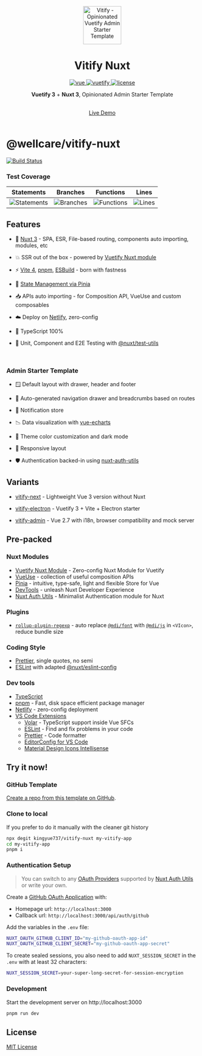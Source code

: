 <p align="center">
  <img alt="Vitify - Opinionated Vuetify Admin Starter Template" src="public/vitify-nuxt.svg" width=100px/>
</p>
<h1 align="center">Vitify Nuxt</h1>

<p align="center">
  <a href="https://github.com/vuejs/vue">
    <img src="https://img.shields.io/badge/nuxt-3-brightgreen.svg" alt="vue">
  </a>
  <a href="https://github.com/vuetifyjs/vuetify">
    <img src="https://img.shields.io/badge/vuetify-3-blue.svg" alt="vuetify">
  </a>
  <a href="https://github.com/kingyue737/vitify-admin/blob/main/LICENSE">
    <img src="https://img.shields.io/github/license/mashape/apistatus.svg" alt="license">
  </a>
</p>

<p align='center'>
<b>Vuetify 3</b> + <b>Nuxt 3</b>, Opinionated Admin Starter Template<br><br>
</p>

<p align='center'>
<a href="https://vitify-nuxt.netlify.app/">Live Demo<br><br></a>
</p>

# @wellcare/vitify-nuxt
[![Build Status](https://ci.mhealthvn.com/api/badges/Wellcare/vitify-nuxt/status.svg)](https://ci.mhealthvn.com/Wellcare/vitify-nuxt)
### Test Coverage
| Statements                  | Branches                | Functions                 | Lines             |
| --------------------------- | ----------------------- | ------------------------- | ----------------- |
| ![Statements](https://img.shields.io/badge/statements-34.84%25-red.svg?style=flat) | ![Branches](https://img.shields.io/badge/branches-51.85%25-red.svg?style=flat) | ![Functions](https://img.shields.io/badge/functions-28.57%25-red.svg?style=flat) | ![Lines](https://img.shields.io/badge/lines-34.84%25-red.svg?style=flat) |


## Features

- 💚 [Nuxt 3](https://nuxt.com/) - SPA, ESR, File-based routing, components auto importing, modules, etc

- 💥 SSR out of the box - powered by [Vuetify Nuxt module](https://github.com/userquin/vuetify-nuxt-module)

- ⚡️ [Vite 4](https://github.com/vitejs/vite), [pnpm](https://pnpm.io/), [ESBuild](https://github.com/evanw/esbuild) - born with fastness

- 🍍 [State Management via Pinia](https://pinia.vuejs.org/)

- 📥 APIs auto importing - for Composition API, VueUse and custom composables

- ☁️ Deploy on [Netlify](https://www.netlify.com/), zero-config

- 🦾 TypeScript 100%

- 🧪 Unit, Component and E2E Testing with [@nuxt/test-utils](https://github.com/nuxt/test-utils)

<br>

### Admin Starter Template

- 🪟 Default layout with drawer, header and footer

- 🧭 Auto-generated navigation drawer and breadcrumbs based on routes

- 🔔 Notification store

- 📉 Data visualization with [vue-echarts](https://github.com/ecomfe/vue-echarts)

- 🎨 Theme color customization and dark mode

- 📱 Responsive layout

- 🛡️ Authentication backed-in using [nuxt-auth-utils](https://github.com/Atinux/nuxt-auth-utils)

## Variants

- [vitify-next](https://github.com/kingyue737/vitify-next) - Lightweight Vue 3 version without Nuxt

- [vitify-electron](https://github.com/kingyue737/vitify-electron) - Vuetify 3 + Vite + Electron starter
- [vitify-admin](https://github.com/kingyue737/vitify-admin) - Vue 2.7 with i18n, browser compatibility and mock server

## Pre-packed

### Nuxt Modules

- [Vuetify Nuxt Module](https://github.com/userquin/vuetify-nuxt-module) - Zero-config Nuxt Module for Vuetify
- [VueUse](https://github.com/vueuse/vueuse) - collection of useful composition APIs
- [Pinia](https://github.com/vuejs/pinia) - intuitive, type-safe, light and flexible Store for Vue
- [DevTools](https://github.com/nuxt/devtools) - unleash Nuxt Developer Experience
- [Nuxt Auth Utils](https://github.com/Atinux/nuxt-auth-utils) - Minimalist Authentication module for Nuxt

### Plugins

- [`rollup-plugin-regexp`](https://github.com/kingyue737/rollup-plugin-regexp) - auto replace [`@mdi/font`](https://github.com/Templarian/MaterialDesign-Webfont) with [`@mdi/js`](https://github.com/Templarian/MaterialDesign-JS) in `<VIcon>`, reduce bundle size

### Coding Style

- [Prettier](https://prettier.io/), single quotes, no semi
- [ESLint](https://eslint.org/) with adapted [@nuxt/eslint-config](https://github.com/nuxt/eslint-config)

### Dev tools

- [TypeScript](https://www.typescriptlang.org/)
- [pnpm](https://pnpm.js.org/) - Fast, disk space efficient package manager
- [Netlify](https://www.netlify.com/) - zero-config deployment
- [VS Code Extensions](./.vscode/extensions.json)
  - [Volar](https://marketplace.visualstudio.com/items?itemName=Vue.volar) - TypeScript support inside Vue SFCs
  - [ESLint](https://marketplace.visualstudio.com/items?itemName=dbaeumer.vscode-eslint) - Find and fix problems in your code
  - [Prettier](https://marketplace.visualstudio.com/items?itemName=esbenp.prettier-vscode) - Code formatter
  - [EditorConfig for VS Code](https://marketplace.visualstudio.com/items?itemName=EditorConfig.EditorConfig)
  - [Material Design Icons Intellisense](https://marketplace.visualstudio.com/items?itemName=lukas-tr.materialdesignicons-intellisense)

## Try it now!

### GitHub Template

[Create a repo from this template on GitHub](https://github.com/kingyue737/vitify-nuxt/generate).

### Clone to local

If you prefer to do it manually with the cleaner git history

```bash
npx degit kingyue737/vitify-nuxt my-vitify-app
cd my-vitify-app
pnpm i
```

### Authentication Setup

> You can switch to any [OAuth Providers](https://github.com/Atinux/nuxt-auth-utils#supported-oauth-providers) supported by [Nuxt Auth Utils](https://github.com/Atinux/nuxt-auth-utils) or write your own.

Create a [GitHub OAuth Application](https://github.com/settings/applications/new) with:

- Homepage url: `http://localhost:3000`
- Callback url: `http://localhost:3000/api/auth/github`

Add the variables in the `.env` file:

```bash
NUXT_OAUTH_GITHUB_CLIENT_ID="my-github-oauth-app-id"
NUXT_OAUTH_GITHUB_CLIENT_SECRET="my-github-oauth-app-secret"
```

To create sealed sessions, you also need to add `NUXT_SESSION_SECRET` in the `.env` with at least 32 characters:

```bash
NUXT_SESSION_SECRET=your-super-long-secret-for-session-encryption
```

### Development

Start the development server on http://localhost:3000

```bash
pnpm run dev
```

## License

[MIT License](./LICENSE)
